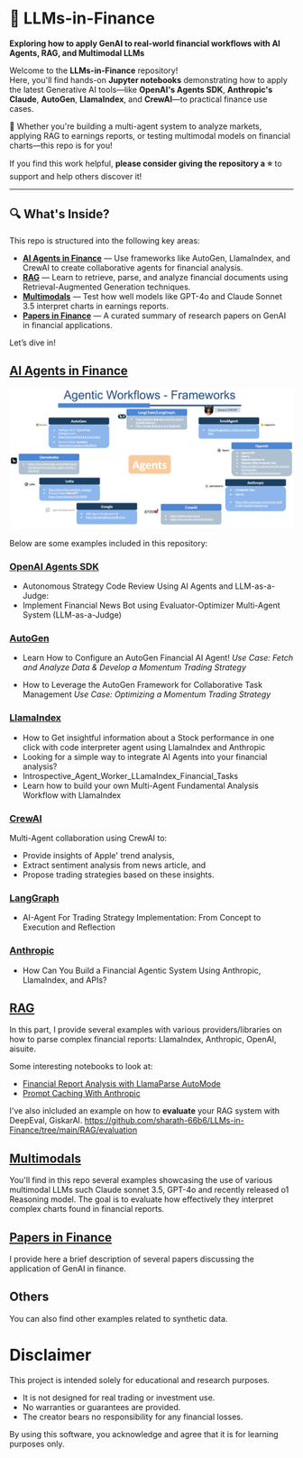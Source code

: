 # 🌟 LLMs-in-Finance
**Exploring how to apply GenAI to real-world financial workflows with AI Agents, RAG, and Multimodal LLMs**

Welcome to the **LLMs-in-Finance** repository!  
Here, you'll find hands-on **Jupyter notebooks** demonstrating how to apply the latest Generative AI tools—like **OpenAI's Agents SDK**, **Anthropic's Claude**, **AutoGen**, **LlamaIndex**, and **CrewAI**—to practical finance use cases.

🚀 Whether you're building a multi-agent system to analyze markets, applying RAG to earnings reports, or testing multimodal models on financial charts—this repo is for you!

If you find this work helpful, **please consider giving the repository a ⭐️** to support and help others discover it!

---

## 🔍 What's Inside?

This repo is structured into the following key areas:

- **[AI Agents in Finance](#ai-agents-in-finance)** — Use frameworks like AutoGen, LlamaIndex, and CrewAI to create collaborative agents for financial analysis.
- **[RAG](#rag)** — Learn to retrieve, parse, and analyze financial documents using Retrieval-Augmented Generation techniques.
- **[Multimodals](#multimodals)** — Test how well models like GPT-4o and Claude Sonnet 3.5 interpret charts in earnings reports.
- **[Papers in Finance](#papers-in-finance)** — A curated summary of research papers on GenAI in financial applications.

Let’s dive in!

## [AI Agents in Finance](https://github.com/sharath-66b6/LLMs-in-Finance/tree/main/Agents)

![Agentic Workflows - Frameworks](Papers/images/agentic_workflows_frameworks.png)

Below are some examples included in this repository:


### [OpenAI Agents SDK](https://github.com/sharath-66b6/LLMs-in-Finance/tree/main/Agents/OpenAI)
*   Autonomous Strategy Code Review Using AI Agents and LLM-as-a-Judge:
*   Implement Financial News Bot using Evaluator-Optimizer Multi-Agent System (LLM-as-a-Judge) 


### [AutoGen](https://github.com/sharath-66b6/LLMs-in-Finance/tree/main/Agents/AutoGen)

*   Learn How to Configure an AutoGen Financial AI Agent!
*Use Case: Fetch and Analyze Data & Develop a Momentum Trading Strategy*

*   How to Leverage the AutoGen Framework for Collaborative Task Management
*Use Case: Optimizing a Momentum Trading Strategy*


### [LlamaIndex](https://github.com/sharath-66b6/LLMs-in-Finance/tree/main/Agents/llamaIndex)
*   How to Get insightful information about a Stock performance in one click with code interpreter agent using LlamaIndex and Anthropic   
*   Looking for a simple way to integrate AI Agents into your financial analysis?
*   Introspective_Agent_Worker_LLamaIndex_Financial_Tasks
*   Learn how to build your own Multi-Agent Fundamental Analysis Workflow with LlamaIndex


### [CrewAI](https://github.com/sharath-66b6/LLMs-in-Finance/tree/main/Agents/CrewAI)

Multi-Agent collaboration using CrewAI to:
*   Provide insights of Apple' trend analysis, 
*   Extract sentiment analysis from news article, and 
*   Propose trading strategies based on these insights.


### [LangGraph](https://github.com/sharath-66b6/LLMs-in-Finance/tree/main/Agents/LangChain)

*   AI-Agent For Trading Strategy Implementation: From Concept to Execution and Reflection


### [Anthropic](https://github.com/sharath-66b6/LLMs-in-Finance/tree/main/Agents/Anthropic)

*   How Can You Build a Financial Agentic System Using Anthropic, LlamaIndex, and APIs?


## [RAG](https://github.com/sharath-66b6/LLMs-in-Finance/tree/main/RAG)

In this part, I provide several examples with various providers/libraries on how to parse complex financial reports: LlamaIndex, Anthropic, OpenAI, aisuite.

Some interesting notebooks to look at:
*   [Financial Report Analysis with LlamaParse AutoMode](RAG/llamaindex/Financial_Report_Analysis_with_LlamaParse_AutoMode.ipynb)
*   [Prompt Caching With Anthropic](https://github.com/sharath-66b6/LLMs-in-Finance/blob/main/RAG/Anthropic/Anthropic_Prompt_Caching.ipynb)

I've also inlcluded an example on how to **evaluate** your RAG system with DeepEval, GiskarAI.
https://github.com/sharath-66b6/LLMs-in-Finance/tree/main/RAG/evaluation


## [Multimodals](https://github.com/sharath-66b6/LLMs-in-Finance/tree/main/Multimodal_llms/financial_analysis)

You'll find in this repo several examples showcasing the use of various multimodal LLMs such Claude sonnet 3.5, GPT-4o and recently released o1 Reasoning model. The goal is to evaluate how effectively they interpret complex charts found in financial reports.


## [Papers in Finance](https://github.com/sharath-66b6/LLMs-in-Finance/tree/main/Papers)

I provide here a brief description of several papers discussing the application of GenAI in finance.

## Others
You can also find other examples related to synthetic data.

# Disclaimer
This project is intended solely for educational and research purposes. 

* It is not designed for real trading or investment use.
* No warranties or guarantees are provided.
* The creator bears no responsibility for any financial losses.

By using this software, you acknowledge and agree that it is for learning purposes only.